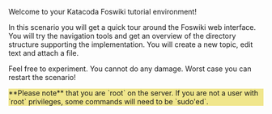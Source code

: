 Welcome to your Katacoda Foswiki tutorial environment!

In this scenario you will get a quick tour around the Foswiki web interface. You will try the navigation tools and get an overview of the directory structure supporting the implementation. You will create a new topic, edit text and attach a file.

Feel free to experiment. You cannot do any damage. Worst case you can restart the scenario!

<div class="katacoda_tutorial" style="background-color: khaki">**Please note** that you are `root` on the server. If you are not a user with `root` privileges, some commands will need to be `sudo'ed`. </div>
